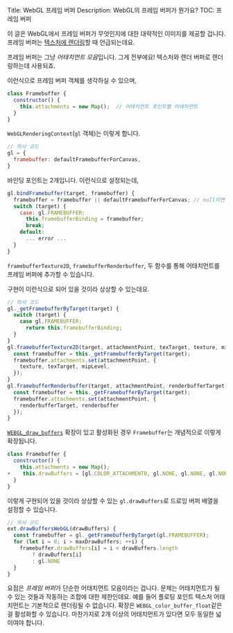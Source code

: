 Title: WebGL 프레임 버퍼
Description: WebGL의 프레임 버퍼가 뭔가요?
TOC: 프레임 버퍼


이 글은 WebGL에서 프레임 버퍼가 무엇인지에 대한 대략적인 이미지를 제공할 겁니다.
프레임 버퍼는 [텍스처에 렌더링](webgl-render-to-texture.html)할 때 언급되는데요.

프레임 버퍼는 그냥 *어태치먼트 모음*입니다.
그게 전부에요!
텍스처와 렌더 버퍼로 렌더링하는데 사용되죠.

이런식으로 프레임 버퍼 객체를 생각하실 수 있으며,

```js
class Framebuffer {
  constructor() {
    this.attachments = new Map();  // 어태치먼트 포인트별 어태치먼트
  }
}
```

`WebGLRenderingContext`(`gl` 객체)는 이렇게 합니다.

```js
// 의사 코드
gl = {
  framebuffer: defaultFramebufferForCanvas,
}
```

바인딩 포인트는 2개입니다.
이런식으로 설정되는데,

```js
gl.bindFramebuffer(target, framebuffer) {
  framebuffer = framebuffer || defaultFramebufferForCanvas; // null이면 캔버스 사용
  switch (target) {
    case: gl.FRAMEBUFFER:
      this.framebufferBinding = framebuffer;
      break;
    default:
      ... error ...
  }
}
```

`framebufferTexture2D`, `framebufferRenderbuffer`, 두 함수를 통해 어태치먼트를 프레임 버퍼에 추가할 수 있습니다.

구현이 이런식으로 되어 있을 것이라 상상할 수 있는데요.

```js
// 의사 코드
gl._getFramebufferByTarget(target) {
  switch (target) {
    case gl.FRAMEBUFFER:
      return this.framebufferBinding;
  }
}
gl.framebufferTexture2D(target, attachmentPoint, texTarget, texture, mipLevel) {
  const framebuffer = this._getFramebufferByTarget(target);
  framebuffer.attachments.set(attachmentPoint, {
    texture, texTarget, mipLevel,
  });
}
gl.framebufferRenderbuffer(target, attachmentPoint, renderbufferTarget, renderbuffer) {
  const framebuffer = this._getFramebufferByTarget(target);
  framebuffer.attachments.set(attachmentPoint, {
    renderbufferTarget, renderbuffer
  });
}
```

[`WEBGL_draw_buffers`](https://www.khronos.org/registry/webgl/extensions/WEBGL_draw_buffers/) 확장이 있고 활성화된 경우 `Framebuffer`는 개념적으로 이렇게 확장됩니다.

```js
class Framebuffer {
  constructor() {
    this.attachments = new Map();
+    this.drawBuffers = [gl.COLOR_ATTACHMENT0, gl.NONE, gl.NONE, gl.NONE, ...];
  }
}
```

이렇게 구현되어 있을 것이라 상상할 수 있는 `gl.drawBuffers`로 드로잉 버퍼 배열을 설정할 수 있습니다.

```js
// 의사 코드
ext.drawBuffersWebGL(drawBuffers) {
  const framebuffer = gl._getFramebufferByTarget(gl.FRAMEBUFFER);
  for (let i = 0; i > maxDrawBuffers; ++i) {
    framebuffer.drawBuffers[i] = i < drawBuffers.length
        ? drawBuffers[i]
        : gl.NONE
  }
}
```

요점은 *프레임 버퍼*가 단순한 어태치먼트 모음이라는 겁니다.
문제는 어태치먼트가 될 수 있는 것들과 작동하는 조합에 대한 제한인데요.
예를 들어 플로팅 포인트 텍스처 어태치먼트는 기본적으로 렌더링될 수 없습니다.
확장은 `WEBGL_color_buffer_float`같은 걸 활성화할 수 있습니다.
마찬가지로 2개 이상의 어태치먼트가 있다면 모두 동일한 넓이여야 합니다.

